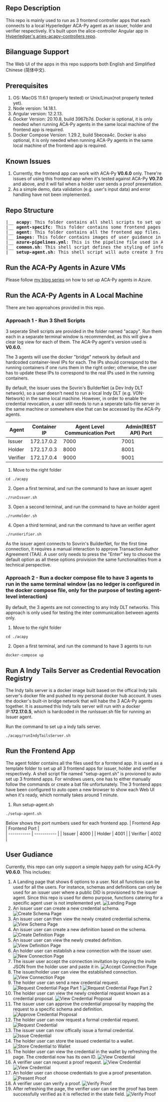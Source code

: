 ## Repo Description
This repo is mainly used to run as 3 frontend controller apps that each connects to a local Hyperledger ACA-Py agent as an issuer, holder and verifier respectively. It's built upon the alice-controller Angular app in [Hyperledger's aries-acapy-controllers repo](https://github.com/hyperledger/aries-acapy-controllers/tree/main/AliceFaberAcmeDemo/controllers).

## Bilanguage Support
The Web UI of the apps in this repo supports both English and Simplified Chinese (简体中文). 

## Prerequisites
1. OS: MacOS 11.6.1 (properly tested) or Unix/Linux(not properly tested yet).
2. Node version: 14.18.1.
3. Angular version: 12.2.13.
4. Docker Version: 20.10.8, build 3967b7d. Docker is optional, it is only needed when running ACA-Py agents in the same local machine of the frontend app is required.
5. Docker Compose Version: 1.29.2, build 5becea4c. Docker is also optional, it is only needed when running ACA-Py agents in the same local machine of the frontend app is required.

## Known Issues
1. Currently, the frontend app can work with ACA-Py <b>V0.6.0</b> only. There're issues of using this frontend app when it's tested against ACA-Py <b>V0.7.0</b> and above, and it will fail when a holder user sends a proof presentation.
2. As a simple demo, data validation (e.g. user's input data) and error handling have not been implemented.

## Repo Structure
<pre>
|__ <b>acapy</b>: This folder contains all shell scripts to set up 3 ACA-Py agents with version 0.6.0.
|__ <b>agent-specifc</b>: This folder contains some frontend pages customised for an holder and a verifier.
|__ <b>agent</b>: This folder contains all the frontend app files.
|__ <b>images</b>: This folder contains images of user guidance in the README file.
|__ <b>azure-pipelines.yml</b>: This is the pipeline file used in Azure DevOps pipelines. It's currently being tested for my own private Cloud environment. A user runs this repo in a local machine can quickly ignore it.
|__ <b>common.sh</b>: This shell script defines the styling of information printed out. It is used by other shell script files.
|__ <b>setup-agent.sh</b>: This shell script will auto create 3 frontend apps for an issuer, a holder and a verifier respectively.
</pre>

## Run the ACA-Py Agents in Azure VMs
Please follow [my blog series](https://yunxi-zhang-75627.medium.com/hyperledger-aries-aca-py-agents-setup-and-running-tutorials-part-i-hyperledger-indy-project-249591521e92) on how to set up ACA-Py agents in Azure.

## Run the ACA-Py Agents in A Local Machine
There are two approahces provided in this repo. 
### Approach 1 - Run 3 Shell Scripts
3 seperate Shell scripts are provided in the folder named "acapy". Run them each in a separate terminal window is recommended, as this will give a clear log view for each of them. The ACA-Py agent's version used is <b>V0.6.0.</b><br>

The 3 agents will use the docker "bridge" network by default and hardcoded container-level IPs for each. The IPs should correspond to the running containers if one runs them in the right order; otherwise, the user has to update these IPs to correspond to the real IPs used in the running containers.<br>
 
By default, the issuer uses the Sovrin's BuilderNet (a Dev Indy DLT network), so a user doesn't need to run a local Indy DLT (e.g. VON-Network) in the same local machine. However, in order to enable the credential revocation, a user still needs to run a seperate tails-file server in the same machine or somewhere else that can be accessed by the ACA-Py agents.

| Agent      | Container IP | Agent Level Communication Port | Admin(REST API) Port |
| ----------- | ----------- | ----------- | ----------- |
| Issuer | 172.17.0.2 | 7000 | 7001 |
| Holder | 172.17.0.3 | 8000 | 8001 |
| Verifier | 172.17.0.4 | 9000 | 9001 |

1. Move to the right folder
```
cd ./acapy
```
2. Open a first terminal, and run the command to have an issuer agent 
```
./runIssuer.sh
```
3. Open a second terminal, and run the command to have an holder agent 
```
./runHolder.sh
```
4. Open a third terminal, and run the command to have an verifier agent 
```
./runVerifier.sh
```

As the issuer agent connects to Sovrin's BuilderNet, for the first time connection, it requires a manual interaction to approve Transaction Author Agreement (TAA). A user only needs to press the "Enter" key to choose the default option as all these options proivision the same functionalities from a technical perspective. 

### Approach 2 - Run a docker compose file to have 3 agents to run in the same terminal window (as no ledger is configured in the docker compose file, only for the purpose of testing agent-level interaction)
By default, the 3 agents are not connecting to any Indy DLT networks. This approach is only used for testing the inter communication between agents only. 
1. Move to the right folder
```
cd ./acapy
```
2. Open a first terminal, and run the command to have 3 agents to run
```
docker-compose up
```

## Run A Indy Tails Server as Credential Revocation Registry
The Indy tails server is a docker image built based on the offical Indy tails server's docker file and pushed to my personal docker hub account. It uses the docker's built-in bridge network that will habe the 3 ACA-Py agents together. It is assumed this Indy tails server will run with a docker IP:<b>172.17.0.5</b>, which is hardcoded in the runIssuer.sh file for running an Issuer agent.<br>

Run the command to set up a indy tails server.
```
./acapy/runIndyTailsServer.sh
```

## Run the Frontend App
The agent folder contains all the files used for a forntend app. It is used as a template folder to set up all 3 frontend apps for issuer, holder and verifier respectively. A shell script file named "setup-agent.sh" is provioned to auto set up 3 frontend apps. For windows users, one has to either manually follow the commands or create a bat file unfortunately. The 3 frontend apps have been configured to auto open a new browser to show each Web UI when it's ready, which normally takes around 1 minute.
1. Run setup-agent.sh
```
./setup-agent.sh

```
Below shows the port numbers used for each frontend app.
| Frontend App | Frontend Port |  
| ----------- | ----------- | 
| Issuer |  4000 |
| Holder | 4001 |
| Verifier | 4002 |

## User Gudiance
Currently, this repo can only support a simple happy path for using ACA-Py <b>V0.6.0</b>. This includes: 
1. A Landing page  that shows 6 options to a user. Not all functions can be used for all the users. For instance, schemas and definitions can only be used for an issuer user where a public DID is provisioned to the issuer agent. Since this repo is used for demo purpose, functions catering for a specific agent user is not implemented yet.
![Landing Page](./images/landing-page.png)
2. An issuer user can create a new credential schema. 
![Create Schema Page](./images/create-schema.png)
3. An issuer user can then view the newly created credential schema. 
![View Schema Page](./images/view-schema.png)
4. An issuer user can create a new definition based on the schema.
![Create Definition Page](./images/create-definition.png)
5. An issuer user can view the newly created definition.
![View Definition Page](./images/view-definition.png)
6. An holder user can establish a new connection with the issuer user.
![New Connection Page](./images/new-connection.png)
7. The issuer user accept the connection invitation by copying the invite JSON from the holder user and paste it in.
![Accept Connection Page](./images/accept-connection.png)
8. The issuer/holder user can view the established connection.
![View Connection Page](./images/view-connection.png)
9. The holder user can send a new credential request.
![Request Credential Page Part 1](./images/request-credential-proposal-part1.png)
![Request Credential Page Part 2](./images/request-credential-proposal-part2.png)
10. The holder user can view the newly credential request known as a credential proposal.
![View Credential Proposal](./images/view-credential-proposal.png)
11. The issuer user can approve the credential proposal by mapping the request to a specific schema and definition.
![Approve Credential Proposal](./images/approve-credential-proposal.png)
12. The holder user can now request a formal credential request.
![Request Credential](./images/request-credential.png)
13. The issuer user can now offically issue a formal credential.
![Issue Credential](./images/issue-credential.png)
14. The holder user can store the issued credential to a wallet.
![Store Credential to Wallet](./images/store-credential-to-wallet.png)
15. The holder user can view the credential in the wallet by refreshing the page. The credential now has its own ID.
![View Credential](./images/view-credential.png)
16. A verifier user can request a proof request. 
![View Credential](./images/request-proof-part1.png)
![View Credential](./images/request-proof-part2.png)
17. An holder user can choose credentials to give a proof presentation.
![Present Proof](./images/present-proof.png)
18. A verifier user can verify a proof.
![Verify Proof](./images/verify-proof.png)
19. After refreshing the page, the verifier user can see the proof has been successfully verified as it is reflected in the state field.
![Verify Proof](./images/verify-proof-success.png)